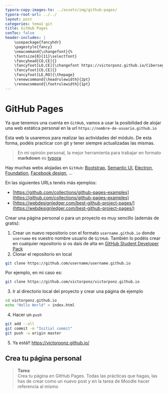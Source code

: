 ```yaml
---
typora-copy-images-to: ../assets/img/github-pages/
typora-root-url: ../../
layout: post
categories: tema1 git
title: GitHub Pages
conToc: false
header-includes: |
    \usepackage{fancyhdr}
    \pagestyle{fancy}
    \newcommand{\changefont}{%
    \fontsize{8}{11}\selectfont}
    \fancyhead[CO,CE]{}
    \fancyfoot[LO,CE]{\changefont https://victorponz.github.io/Ciberseguridad-PePS/}
    \fancyfoot[CO,CE]{}
    \fancyfoot[LE,RO]{\thepage}
    \renewcommand{\headrulewidth}{2pt}
    \renewcommand{\footrulewidth}{1pt}
---
```

# GitHub Pages
Ya que tenemos una cuenta en `GitHub`, vamos a usar la posibilidad de alojar una web estática personal en la url `https://nombre-de-usuario.github.io`

Esta web la usaremos para realizar las actividades del módulo. De esta forma, podéis practicar con git y tener siempre actualizadas las mismas.

> En mi opinión personal, la mejor herramienta para trabajar en formato **markdown** es [typora](https://typora.io/)

Hay muchas webs alojadas en `GitHub`: [Bootstrap](https://getbootstrap.com/), [Semantic UI](https://semantic-ui.com/), [Electron](https://www.electronjs.org/), [Foundation](https://get.foundation/), [Facebook design](https://design.facebook.com/), ...

En las siguientes URLs tenéis más ejemplos:
* [https://github.com/collections/github-pages-examples](https://github.com/collections/github-pages-examples)
* [https://webdesignledger.com/best-github-project-pages/](https://webdesignledger.com/best-github-project-pages/)

Crear una página personal o para un proyecto es muy sencillo (además de gratis):
1. Crear un nuevo repositorio con el formato `username.github.io` donde `username` es vuestro nombre usuario de `GitHub`. También lo podéis crear en cualquier repositorio si os dais de alta en [GitHub Student Developer Pack](https://education.github.com/students)
2. Clonar el repositorio en local
```bash
git clone https://github.com/username/username.github.io
```
Por ejemplo, en mi caso es:
```bash
git clone https://github.com/victorponz/victorponz.github.io
```
3. Ir al directorio local del proyecto y crear una página de ejemplo
```bash
cd victorponz.github.io
echo "Hello World" > index.html
```
4. Hacer un `push`
```bash
git add --all
git commit -m "Initial commit"
git push -u origin master
```
5. Ya está!! https://victorponz.github.io/

## Crea tu página personal

<blockquote class='task'>
<i class='fa fa-check'> </i><strong> Tarea</strong><br> Crea tu página en GitHub Pages. Todas las prácticas que hagas, las has de crear como un nuevo post y en la tarea de Moodle hacer referencia al mismo
</blockquote>